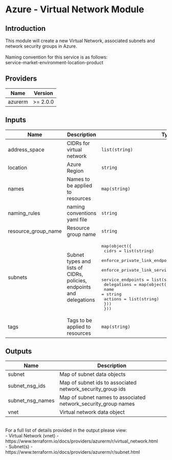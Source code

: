 # Azure - Virtual Network Module

## Introduction

This module will create a new Virtual Network, associated subnets and network security groups in Azure.
<br /><br />
Naming convention for this service is as follows:
<br />
service-market-environment-location-product
<br />

<!--- BEGIN_TF_DOCS --->
## Providers

| Name | Version |
|------|---------|
| azurerm | >= 2.0.0 |

## Inputs

| Name | Description | Type | Default | Required |
|------|-------------|------|---------|:-----:|
| address\_space | CIDRs for virtual network | `list(string)` | n/a | yes |
| location | Azure Region | `string` | n/a | yes |
| names | Names to be applied to resources | `map(string)` | n/a | yes |
| naming\_rules | naming conventions yaml file | `string` | n/a | yes |
| resource\_group\_name | Resource group name | `string` | n/a | yes |
| subnets | Subnet types and lists of CIDRs, policies, endpoints and delegations | <pre>map(object({<br>                      cidrs = list(string)<br>                      enforce_private_link_endpoint_network_policies = bool<br>                      enforce_private_link_service_network_policies  = bool<br>                      service_endpoints                              = list(string)<br>                      delegations                                    = map(object({<br>                                                                          name    = string<br>                                                                          actions = list(string)<br>                                                                       }))<br>                }))</pre> | `{}` | no |
| tags | Tags to be applied to resources | `map(string)` | n/a | yes |

## Outputs

| Name | Description |
|------|-------------|
| subnet | Map of subnet data objects |
| subnet\_nsg\_ids | Map of subnet ids to associated network\_security\_group ids |
| subnet\_nsg\_names | Map of subnet names to associated network\_security\_group names |
| vnet | Virtual network data object |
<!--- END_TF_DOCS --->

<br />
For a full list of details provided in the output please view:<br />
- Virtual Network (vnet) - https://www.terraform.io/docs/providers/azurerm/r/virtual_network.html<br />
- Subnet(s) - https://www.terraform.io/docs/providers/azurerm/r/subnet.html<br />
<br />
